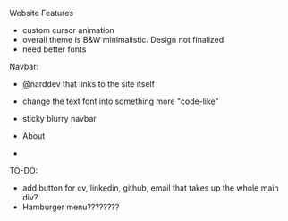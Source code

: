 Website Features
- custom cursor animation
- overall theme is B&W minimalistic. Design not finalized
- need better fonts

Navbar:
- @narddev that links to the site itself
- change the text font into something more "code-like"
- sticky blurry navbar

- About
- 

TO-DO:
- add button for cv, linkedin, github, email that takes up the whole main div?
- Hamburger menu????????